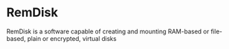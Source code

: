 # RemDisk
RemDisk is a software capable of creating and mounting RAM-based or file-based, plain or encrypted, virtual disks
